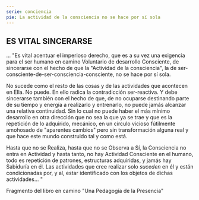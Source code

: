 ```yaml
---
serie: conciencia
pie: La actividad de la consciencia no se hace por sí sola
---
```


## ES VITAL SINCERARSE

... "Es vital acentuar el imperioso derecho, que es a su vez una exigencia para el ser humano en camino Voluntario de desarrollo Consciente, de sincerarse con el hecho de que la "Actividad de la consciencia", la de ser-consciente-de-ser-consciencia-consciente, no se hace por sí sola.

No sucede como el resto de las cosas y de las actividades que acontecen en Ella. No puede. En ello radica la contradicción ser-reactiva. Y debe sincerarse también con el hecho de que, de no ocuparse destinando parte de su tiempo y energía a realizarlo y entrenarlo, no puede jamás alcanzar una relativa continuidad. Sin lo cual no puede haber el más mínimo desarrollo en otra dirección que no sea la que ya se trae y que es la repetición de lo adquirido, mecánico, en un círculo vicioso fútilmente amohosado de "aparentes cambios" pero sin transformación alguna real y que hace este mundo construido tal y como está.

Hasta que no se Realiza, hasta que no se Observa a Sí, la Consciencia no entra en Actividad y hasta tanto, no hay Actividad Consciente en el humano, todo es repetición de patrones, estructuras adquiridas, y jamás hay Sabiduría en él. Las actividades que cree realizar solo _suceden_ en él y están condicionadas por, y al, estar identificado con los objetos de dichas actividades... "

Fragmento del libro en camino
"Una Pedagogía de la Presencia"
